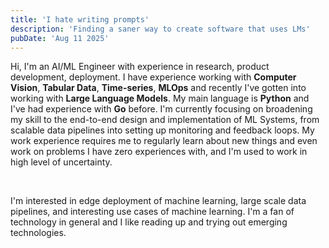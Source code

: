 ```yaml
---
title: 'I hate writing prompts'
description: 'Finding a saner way to create software that uses LMs'
pubDate: 'Aug 11 2025'
---
```


Hi, I'm an AI/ML Engineer with experience in research, product development, deployment. I have experience working with **Computer Vision**, **Tabular Data**, **Time-series**, **MLOps** and recently I've gotten into working with **Large Language Models**. My main language is **Python** and I've had experience with **Go** before. I'm currently focusing on broadening my skill to the end-to-end design and implementation of ML Systems, from scalable data pipelines into setting up monitoring and feedback loops. My work experience requires me to regularly learn about new things and even work on problems I have zero experiences with, and I'm used to work in high level of uncertainty.

<br>

I'm interested in edge deployment of machine learning, large scale data pipelines, and interesting use cases of machine learning. I'm a fan of technology in general and I like reading up and trying out emerging technologies.

